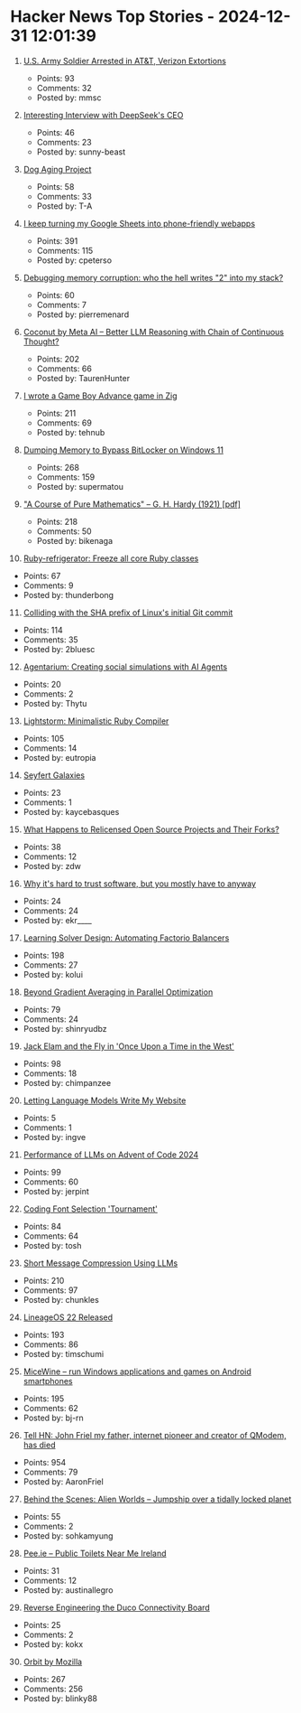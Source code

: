 # Hacker News Top Stories - 2024-12-31 12:01:39

1. [U.S. Army Soldier Arrested in AT&T, Verizon Extortions](https://krebsonsecurity.com/2024/12/u-s-army-soldier-arrested-in-att-verizon-extortions/)
   - Points: 93
   - Comments: 32
   - Posted by: mmsc

2. [Interesting Interview with DeepSeek's CEO](https://www.chinatalk.media/p/deepseek-ceo-interview-with-chinas)
   - Points: 46
   - Comments: 23
   - Posted by: sunny-beast

3. [Dog Aging Project](https://dogagingproject.org/)
   - Points: 58
   - Comments: 33
   - Posted by: T-A

4. [I keep turning my Google Sheets into phone-friendly webapps](https://arstechnica.com/gadgets/2024/12/making-tiny-no-code-webapps-out-of-spreadsheets-is-a-weirdly-fulfilling-hobby/)
   - Points: 391
   - Comments: 115
   - Posted by: cpeterso

5. [Debugging memory corruption: who the hell writes "2" into my stack?](https://unity.com/blog/engine-platform/debugging-memory-debugging-memory-corruption-who-wrote-2-into-my-stack-who-the-hell)
   - Points: 60
   - Comments: 7
   - Posted by: pierremenard

6. [Coconut by Meta AI – Better LLM Reasoning with Chain of Continuous Thought?](https://aipapersacademy.com/chain-of-continuous-thought/)
   - Points: 202
   - Comments: 66
   - Posted by: TaurenHunter

7. [I wrote a Game Boy Advance game in Zig](https://jonot.me/posts/zig-gba/)
   - Points: 211
   - Comments: 69
   - Posted by: tehnub

8. [Dumping Memory to Bypass BitLocker on Windows 11](https://noinitrd.github.io/Memory-Dump-UEFI/)
   - Points: 268
   - Comments: 159
   - Posted by: supermatou

9. ["A Course of Pure Mathematics" – G. H. Hardy (1921) [pdf]](https://www.gutenberg.org/files/38769/38769-pdf.pdf)
   - Points: 218
   - Comments: 50
   - Posted by: bikenaga

10. [Ruby-refrigerator: Freeze all core Ruby classes](https://github.com/jeremyevans/ruby-refrigerator)
   - Points: 67
   - Comments: 9
   - Posted by: thunderbong

11. [Colliding with the SHA prefix of Linux's initial Git commit](https://people.kernel.org/kees/colliding-with-the-sha-prefix-of-linuxs-initial-git-commit)
   - Points: 114
   - Comments: 35
   - Posted by: 2bluesc

12. [Agentarium: Creating social simulations with AI Agents](https://github.com/Thytu/Agentarium)
   - Points: 20
   - Comments: 2
   - Posted by: Thytu

13. [Lightstorm: Minimalistic Ruby Compiler](https://blog.llvm.org/posts/2024-12-03-minimalistic-ruby-compiler/)
   - Points: 105
   - Comments: 14
   - Posted by: eutropia

14. [Seyfert Galaxies](https://www.seyfertgalaxies.com/)
   - Points: 23
   - Comments: 1
   - Posted by: kaycebasques

15. [What Happens to Relicensed Open Source Projects and Their Forks?](https://thenewstack.io/what-happens-to-relicensed-open-source-projects-and-their-forks/)
   - Points: 38
   - Comments: 12
   - Posted by: zdw

16. [Why it's hard to trust software, but you mostly have to anyway](https://educatedguesswork.org/posts/ensuring-software-provenance/)
   - Points: 24
   - Comments: 24
   - Posted by: ekr____

17. [Learning Solver Design: Automating Factorio Balancers](https://gianlucaventurini.com/posts/2024/factorio-sat)
   - Points: 198
   - Comments: 27
   - Posted by: kolui

18. [Beyond Gradient Averaging in Parallel Optimization](https://arxiv.org/abs/2412.18052)
   - Points: 79
   - Comments: 24
   - Posted by: shinryudbz

19. [Jack Elam and the Fly in 'Once Upon a Time in the West'](https://pov.imv.au.dk/Issue_24/section_1/artc4A.html)
   - Points: 98
   - Comments: 18
   - Posted by: chimpanzee

20. [Letting Language Models Write My Website](https://nicholas.carlini.com/writing/2025/llms-write-my-bio.html)
   - Points: 5
   - Comments: 1
   - Posted by: ingve

21. [Performance of LLMs on Advent of Code 2024](https://www.jerpint.io/blog/advent-of-code-llms/)
   - Points: 99
   - Comments: 60
   - Posted by: jerpint

22. [Coding Font Selection 'Tournament'](https://daringfireball.net/linked/2024/12/24/coding-font-selection-tournament)
   - Points: 84
   - Comments: 64
   - Posted by: tosh

23. [Short Message Compression Using LLMs](https://bellard.org/ts_sms/)
   - Points: 210
   - Comments: 97
   - Posted by: chunkles

24. [LineageOS 22 Released](https://lineageos.org/Changelog-29/)
   - Points: 193
   - Comments: 86
   - Posted by: timschumi

25. [MiceWine – run Windows applications and games on Android smartphones](https://github.com/KreitinnSoftware/MiceWine-Application)
   - Points: 195
   - Comments: 62
   - Posted by: bj-rn

26. [Tell HN: John Friel my father, internet pioneer and creator of QModem, has died](undefined)
   - Points: 954
   - Comments: 79
   - Posted by: AaronFriel

27. [Behind the Scenes: Alien Worlds – Jumpship over a tidally locked planet](https://www.blendernation.com/2024/12/24/behind-the-scenes-alien-worlds-jumpship-over-a-tidally-locked-planet/)
   - Points: 55
   - Comments: 2
   - Posted by: sohkamyung

28. [Pee.ie – Public Toilets Near Me Ireland](https://www.pee.ie/)
   - Points: 31
   - Comments: 12
   - Posted by: austinallegro

29. [Reverse Engineering the Duco Connectivity Board](https://github.com/kokx/duco-analysis)
   - Points: 25
   - Comments: 2
   - Posted by: kokx

30. [Orbit by Mozilla](https://orbitbymozilla.com/)
   - Points: 267
   - Comments: 256
   - Posted by: blinky88

